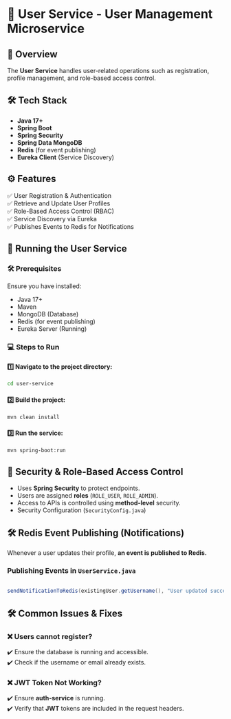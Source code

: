 
# 👤 User Service - User Management Microservice

## 📌 Overview

The **User Service** handles user-related operations such as registration, profile management, and role-based access control.

## 🛠️ Tech Stack

- **Java 17+**
- **Spring Boot**
- **Spring Security**
- **Spring Data MongoDB**
- **Redis** (for event publishing)
- **Eureka Client** (Service Discovery)

## ⚙️ Features
✅ User Registration & Authentication<br>
✅ Retrieve and Update User Profiles<br>
✅ Role-Based Access Control (RBAC)<br>
✅ Service Discovery via Eureka<br>
✅ Publishes Events to Redis for Notifications<br>

## 🚀 Running the User Service
### 🛠️ Prerequisites
Ensure you have installed:

- Java 17+
- Maven
- MongoDB (Database)
- Redis (for event publishing)
- Eureka Server (Running)
### 💻 Steps to Run
#### 1️⃣ Navigate to the project directory:

```bash
cd user-service
```
#### 2️⃣ Build the project:

```bash
mvn clean install
```
#### 3️⃣ Run the service:

```bash
mvn spring-boot:run
```

## 🔐 Security & Role-Based Access Control
- Uses **Spring Security** to protect endpoints.
- Users are assigned **roles** (`ROLE_USER`, `ROLE_ADMIN`).
- Access to APIs is controlled using **method-level** security.
- Security Configuration (`SecurityConfig.java`)


## 🛠️ Redis Event Publishing (Notifications)
Whenever a user updates their profile, **an event is published to Redis.**

### Publishing Events in `UserService.java`
```java

sendNotificationToRedis(existingUser.getUsername(), "User updated successfully!", existingUser.getId());
```
## 🛠️ Common Issues & Fixes
### ❌ Users cannot register?
✔️ Ensure the database is running and accessible.<br>
✔️ Check if the username or email already exists.

### ❌ JWT Token Not Working?
✔️ Ensure **auth-service** is running.<br>
✔️ Verify that **JWT** tokens are included in the request headers.

